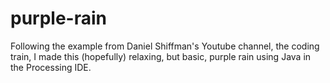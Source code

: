 # purple-rain
Following the example from Daniel Shiffman's Youtube channel, the coding train, I made this (hopefully) relaxing, but basic, purple rain using Java in the Processing IDE. 
